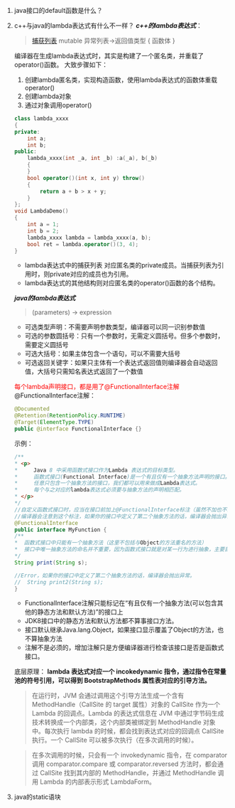 1. java接口的default函数是什么？ 
2. c++与java的lambda表达式有什么不一样？
    ***c++的lambda表达式***：
    > [捕获列表](形参列表) mutable 异常列表->返回值类型
    >{
    >  函数体
    >}
    
    编译器在生成lambda表达式时，其实是构建了一个匿名类，并重载了operator()函数。
    大致步骤如下：
    1. 创建lambda匿名类，实现构造函数，使用lambda表达式的函数体重载operator()
    2. 创建lambda对象
    3. 通过对象调用operator()
    ```C++
    class lambda_xxxx
    {
    private:
        int a;
        int b;
    public:
        lambda_xxxx(int _a, int _b) :a(_a), b(_b)
        {
        }
        bool operator()(int x, int y) throw()
        {
            return a + b > x + y;
        }
    };
    void LambdaDemo()
    {
        int a = 1;
        int b = 2;
        lambda_xxxx lambda = lambda_xxxx(a, b);
        bool ret = lambda.operator()(3, 4);
    }
    ``` 
    * lambda表达式中的捕获列表 对应匿名类的private成员。当捕获列表为引用时，则private对应的成员也为引用。
    * lambda表达式的其他结构则对应匿名类的operator()函数的各个结构。

    ***java的lambda表达式***
    >(parameters) -> expression
    * 可选类型声明：不需要声明参数类型，编译器可以同一识别参数值
    * 可选的参数圆括号：只有一个参数时，无需定义圆括号。但多个参数时，需要定义圆括号
    * 可选大括号：如果主体包含一个语句，可以不需要大括号
    * 可选返回关键字：如果只主体有一个表达式返回值则编译器会自动返回值，大括号只需知名表达式返回了一个数值

    <font color=red>每个lambda声明接口，都是用了@FunctionalInterface注解</font>
    @FunctionalInterface注解：
    ```java
    @Documented
    @Retention(RetentionPolicy.RUNTIME)
    @Target(ElementType.TYPE)
    public @interface FunctionalInterface {}
    ```
    示例：
    ```java
    /**
    * <p>
    *     Java 8 中采用函数式接口作为Lambda 表达式的目标类型。
    *     函数式接口(Functional Interface)是一个有且仅有一个抽象方法声明的接口。
    *     任意只包含一个抽象方法的接口，我们都可以用来做成Lambda表达式。
    *     每个与之对应的lambda表达式必须要与抽象方法的声明相匹配。
    * </p>
    */
    //自定义函数式接口时，应当在接口前加上@FunctionalInterface标注（虽然不加也不会有错误）。
    //编译器会注意到这个标注，如果你的接口中定义了第二个抽象方法的话，编译器会抛出异常。
    @FunctionalInterface
    public interface MyFunction {
    /**
    *  函数式接口中只能有一个抽象方法（这里不包括与Object的方法重名的方法）
    *  接口中唯一抽象方法的命名并不重要，因为函数式接口就是对某一行为进行抽象，主要目的就是支持 Lambda 表达式
    */
    String print(String s);

    //Error，如果你的接口中定义了第二个抽象方法的话，编译器会抛出异常。
    //  String print2(String s);
    }
    ```
    * FunctionalInterface注解只能标记在“有且仅有一个抽象方法(可以包含其他的静态方法和默认方法)”的接口上
    * JDK8接口中的静态方法和默认方法都不算事接口方法。
    * 接口默认继承Java.lang.Object，如果接口显示覆盖了Object的方法，也不算抽象方法
    * 注解不是必须的，增加注解只是方便编译器进行检查该接口是否是函数式接口。
    
    底层原理：
    **lambda 表达式对应一个 incokedynamic 指令，通过指令在常量池的符号引用，可以得到 BootstrapMethods 属性表对应的引导方法。**

    >在运行时，JVM 会通过调用这个引导方法生成一个含有 MethodHandle（CallSite 的 target 属性）对象的 CallSite 作为一个 Lambda 的回调点。Lambda 的表达式信息在 JVM 中通过字节码生成技术转换成一个内部类，这个内部类被绑定到 MethodHandle 对象中。每次执行 lambda 的时候，都会找到表达式对应的回调点 CallSite 执行。一个 CallSite 可以被多次执行（在多次调用的时候）。

    >在多次调用的时候，只会有一个 invokedynamic 指令，在 comparator 调用 comparator.compare 或 comparator.reversed 方法时，都会通过 CallSite 找到其内部的 MethodHandle，并通过 MethodHandle 调用 Lambda 的内部表示形式 LambdaForm。


3. java的static语块
